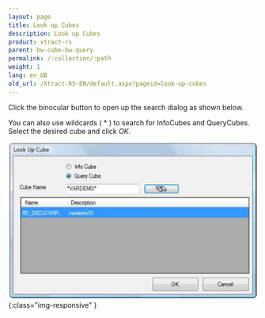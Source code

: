 ```yaml
---
layout: page
title: Look up Cubes
description: Look up Cubes 
product: xtract-rs
parent: bw-cube-bw-query
permalink: /:collection/:path
weight: 1
lang: en_GB
old_url: /Xtract-RS-EN/default.aspx?pageid=look-up-cubes
---
```


Click the binocular button to open up the search dialog as shown below.

You can also use wildcards ( * ) to search for InfoCubes and QueryCubes. Select the desired cube and click *OK*.

![BWCube-Search](/img/content/BWCube-Search.png){:class="img-responsive" }
